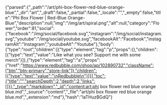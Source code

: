{"parsed":{"_path":"/art/phi-box-flower-red-blue-orange-blue","_dir":"art","_draft":false,"_partial":false,"_locale":"","_empty":false,"title":"Phi Box Flower | Red-Blue Orange-Blue","description":null,"img":"/img/art/spiral.png","alt":null,"category":"Flower","order":81,"social":{"facebook":"/img/social/facebook.svg","instagram":"/img/social/instagram.svg","youtube":"/img/social/youtube.svg","facebookAlt":"Facebook","instagramAlt":"Instagram","youtubeAlt":"Youtube"},"body":{"type":"root","children":[{"type":"element","tag":"p","props":{},"children":[{"type":"text","value":"Like what you see? Support me with some merch"}]},{"type":"element","tag":"a","props":{"href":"https://www.redbubble.com/shop/ap/102890732","className":["btn","btn-primary","store-link"]},"children":[{"type":"text","value":"\nRedbubble\n"}]}],"toc":{"title":"","searchDepth":2,"depth":2,"links":[]}},"_type":"markdown","_id":"content:art:phi box flower red blue orange blue.md","_source":"content","_file":"art/phi box flower red blue orange blue.md","_extension":"md"},"hash":"laTHuzBGdQ"}